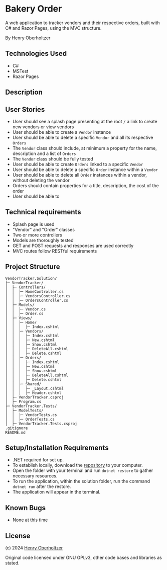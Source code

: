 # Bakery Order

A web application to tracker vendors and their respective orders, built with C# and Razor Pages, using the MVC structure.

By Henry Oberholtzer

## Technologies Used

- C#
- MSTest
- Razor Pages

## Description

## User Stories
- User should see a splash page presenting at the root `/` a link to create new vendors or view vendors
- User should be able to create a `Vendor` instance
- User should be able to delete a specific `Vendor` and all its respective `Orders`
- The `Vendor` class should include, at minimum a property for the name, description and a list of `Orders`
- The `Vendor` class should be fully tested
- User should be able to create `Orders` linked to a specific `Vendor`
- User should be able to delete a specific `Order` instance within a `Vendor`
- User should be able to delete all `Order` instances within a vendor, without deleting the vendor
- Orders should contain properties for a title, description, the cost of the order
- User should be able to 


## Technical requirements
- Splash page is used
- "Vendor" and "Order" classes
- Two or more controllers
- Models are thoroughly tested
- GET and POST requests and responses are used correctly
- MVC routes follow RESTful requirements


## Project Structure

```
VendorTracker.Solution/
├─ VendorTracker/
│  ├─ Controllers/
│  │  ├─ HomeController.cs
│  │  ├─ VendorsController.cs
│  │  ├─ OrdersController.cs
│  ├─ Models/
│  │  ├─ Vendor.cs
│  │  ├─ Order.cs
│  ├─ Views/
│  │  ├─ Home/
│  │  │  ├─ Index.cshtml
│  │  ├─ Vendors/
│  │  │  ├─ Index.cshtml
│  │  │  ├─ New.cshtml
│  │  │  ├─ Show.cshtml
│  │  │  ├─ DeleteAll.cshtml
│  │  │  ├─ Delete.cshtml
│  │  ├─ Orders/
│  │  │  ├─ Index.cshtml
│  │  │  ├─ New.cshtml
│  │  │  ├─ Show.cshtml
│  │  │  ├─ DeleteAll.cshtml
│  │  │  ├─ Delete.cshtml
│  │  ├─ Shared/
│  │  │  ├─ _Layout.cshtml
│  │  │  ├─ Header.cshtml
│  ├─ VendorTracker.csproj
│  ├─ Program.cs
├─ VendorTracker.Tests/
│  ├─ ModelTests/
│  │  ├─ VendorTests.cs
│  │  ├─ OrderTests.cs
│  ├─ VendorTracker.Tests.csproj
.gitignore
README.md
```

## Setup/Installation Requirements

- .NET required for set up.
- To establish locally, download the [repository](https://github.com/henry-oberholtzer/vendors-and-orders) to your computer.
- Open the folder with your terminal and run `dotnet restore` to gather necessary resources.
- To run the application, within the solution folder, run the command `dotnet run` after the restore.
- The application will appear in the terminal.

## Known Bugs

- None at this time

## License

(c) 2024 [Henry Oberholtzer](https://www.henryoberholtzer.com/)

Original code licensed under GNU GPLv3, other code bases and libraries as stated.
